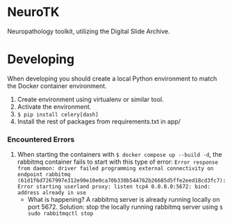 # NeuroTK
Neuropathology toolkit, utilizing the Digital Slide Archive.

# Developing
When developing you should create a local Python environment to match the Docker container environment.
1. Create environment using virtualenv or similar tool.
2. Activate the environment.
3. ```$ pip install celery[dash]```
4. Install the rest of packages from requirements.txt in app/

### Encountered Errors
1. When starting the containers with ```$ docker compose up --build -d```, the rabbitmq container fails to start with this type of error: ```Error response from daemon: driver failed programming external connectivity on endpoint rabbitmq (61d1f6d7267997e312e90e10e0ca70b330b544762b26685d5ffe2eed18cd3fc7): Error starting userland proxy: listen tcp4 0.0.0.0:5672: bind: address already in use```
    - What is happening? A rabbitmq server is already running locally on port 5672. Solution: stop the locally running rabbitmq server using ```$ sudo rabbitmqctl stop```